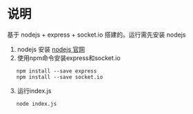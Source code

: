 # 说明

 基于 nodejs + express + socket.io 搭建的。运行需先安装 nodejs 

 1. nodejs 安装 [nodejs 官网](https://nodejs.org)
 2. 使用npm命令安装express和socket.io  
 ```
    npm install --save express
    npm install --save socket.io
 ```
 3. 运行index.js 
 ```
    node index.js
 ```

